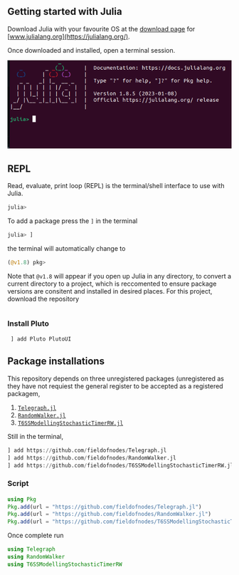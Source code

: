 
## Getting started with Julia
Download Julia with your favourite OS at the [download page](https://julialang.org/downloads/) for [www.julialang.org](https://julialang.org/). 

Once downloaded and installed, open a terminal session.

 ![julia terminal](https://github.com/fieldofnodes/T6ssSpaceTimeRedistribution/blob/main/figs/julia_terminal_begin.png)
 
 ## REPL
 Read, evaluate, print loop (REPL) is the terminal/shell interface to use with Julia.
 
 ```julia
 julia>
 ```
 To add a package press the `]` in the terminal
 
 ```julia
 julia> ]
 ```
 the terminal will automatically change to
 
 ```julia
 (@v1.8) pkg> 
 ```
 
 Note that `@v1.8` will appear if you open up Julia in any directory, to convert a current directory to a project, which is reccomented to ensure package versions are consitent and installed in desired places. For this project, download the repository
 
 ```
 
 ```
 
 
 ### Install Pluto

```julia
 ] add Pluto PlutoUI
 ```
 
## Package installations
This repository depends on three unregistered packages (unregistered as they have not requiest the general register to be accepted as a registered packagem,
1. [`Telegraph.jl`](https://github.com/fieldofnodes/Telegraph.jl)
2. [`RandomWalker.jl`](https://github.com/fieldofnodes/RandomWalker.jl)
3. [`T6SSModellingStochasticTimerRW.jl`](https://github.com/fieldofnodes/T6SSModellingStochasticTimerRW.jl) 

Still in the terminal, 
```julia
] add https://github.com/fieldofnodes/Telegraph.jl
] add https://github.com/fieldofnodes/RandomWalker.jl
] add https://github.com/fieldofnodes/T6SSModellingStochasticTimerRW.jl
```
### Script
```julia
using Pkg
Pkg.add(url = "https://github.com/fieldofnodes/Telegraph.jl")
Pkg.add(url = "https://github.com/fieldofnodes/RandomWalker.jl")
Pkg.add(url = "https://github.com/fieldofnodes/T6SSModellingStochasticTimerRW.jl")
```

Once complete run

```julia
using Telegraph
using RandomWalker
using T6SSModellingStochasticTimerRW
```

